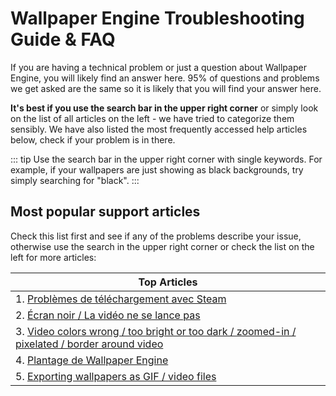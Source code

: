 # Wallpaper Engine Troubleshooting Guide & FAQ
If you are having a technical problem or just a question about Wallpaper Engine, you will likely find an answer here. 95% of questions and problems we get asked are the same so it is likely that you will find your answer here.

**It's best if you use the search bar in the upper right corner** or simply look on the list of all articles on the left - we have tried to categorize them sensibly. We have also listed the most frequently accessed help articles below, check if your problem is in there.

::: tip Use the search bar in the upper right corner with single keywords. For example, if your wallpapers are just showing as black backgrounds, try simply searching for "black". :::

## Most popular support articles

Check this list first and see if any of the problems describe your issue, otherwise use the search in the upper right corner or check the list on the left for more articles:

| **Top Articles**                                                                                                      |
| --------------------------------------------------------------------------------------------------------------------- |
| 1. [Problèmes de téléchargement avec Steam](steam/download.html)                                                      |
| 2. [Écran noir / La vidéo ne se lance pas](noshow/notplaying.html)                                                    |
| 3. [Video colors wrong / too bright or too dark / zoomed-in / pixelated / border around video](videos/artifacts.html) |
| 4. [Plantage de Wallpaper Engine](crash/application)                                                                  |
| 5. [Exporting wallpapers as GIF / video files](general/export)                                                        |